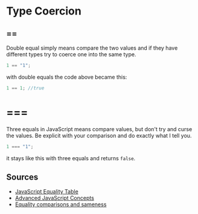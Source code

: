 # Type Coercion

## ==

Double equal simply means compare the two values and if they have different types try to coerce one into the same type.

```javascript
1 == "1";
```

with double equals the code above became this:

```javascript
1 == 1; //true
```

# ===

Three equals in JavaScript means compare values, but don't try and curse the values. Be explicit with your comparison and do exactly what I tell you.

```javascript
1 === "1";
```

it stays like this with three equals and returns `false`.

## Sources

- [JavaScript Equality Table](https://dorey.github.io/JavaScript-Equality-Table/)
- [Advanced JavaScript Concepts](https://www.udemy.com/course/advanced-javascript-concepts/)
- [Equality comparisons and sameness](https://developer.mozilla.org/en-US/docs/Web/JavaScript/Equality_comparisons_and_sameness)
